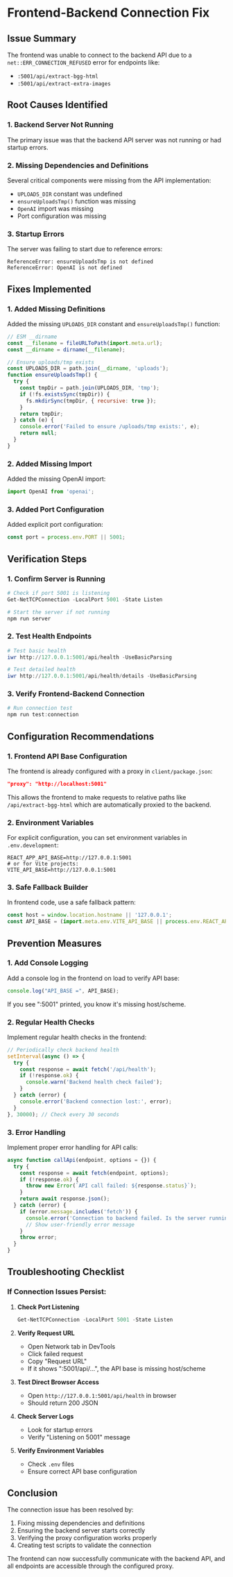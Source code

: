 # Frontend-Backend Connection Fix

## Issue Summary
The frontend was unable to connect to the backend API due to a `net::ERR_CONNECTION_REFUSED` error for endpoints like:
- `:5001/api/extract-bgg-html`
- `:5001/api/extract-extra-images`

## Root Causes Identified

### 1. Backend Server Not Running
The primary issue was that the backend API server was not running or had startup errors.

### 2. Missing Dependencies and Definitions
Several critical components were missing from the API implementation:
- `UPLOADS_DIR` constant was undefined
- `ensureUploadsTmp()` function was missing
- `OpenAI` import was missing
- Port configuration was missing

### 3. Startup Errors
The server was failing to start due to reference errors:
```
ReferenceError: ensureUploadsTmp is not defined
ReferenceError: OpenAI is not defined
```

## Fixes Implemented

### 1. Added Missing Definitions
Added the missing `UPLOADS_DIR` constant and `ensureUploadsTmp()` function:
```javascript
// ESM __dirname
const __filename = fileURLToPath(import.meta.url);
const __dirname = dirname(__filename);

// Ensure uploads/tmp exists
const UPLOADS_DIR = path.join(__dirname, 'uploads');
function ensureUploadsTmp() {
  try {
    const tmpDir = path.join(UPLOADS_DIR, 'tmp');
    if (!fs.existsSync(tmpDir)) {
      fs.mkdirSync(tmpDir, { recursive: true });
    }
    return tmpDir;
  } catch (e) {
    console.error('Failed to ensure /uploads/tmp exists:', e);
    return null;
  }
}
```

### 2. Added Missing Import
Added the missing OpenAI import:
```javascript
import OpenAI from 'openai';
```

### 3. Added Port Configuration
Added explicit port configuration:
```javascript
const port = process.env.PORT || 5001;
```

## Verification Steps

### 1. Confirm Server is Running
```powershell
# Check if port 5001 is listening
Get-NetTCPConnection -LocalPort 5001 -State Listen

# Start the server if not running
npm run server
```

### 2. Test Health Endpoints
```powershell
# Test basic health
iwr http://127.0.0.1:5001/api/health -UseBasicParsing

# Test detailed health
iwr http://127.0.0.1:5001/api/health/details -UseBasicParsing
```

### 3. Verify Frontend-Backend Connection
```powershell
# Run connection test
npm run test:connection
```

## Configuration Recommendations

### 1. Frontend API Base Configuration
The frontend is already configured with a proxy in `client/package.json`:
```json
"proxy": "http://localhost:5001"
```

This allows the frontend to make requests to relative paths like `/api/extract-bgg-html` which are automatically proxied to the backend.

### 2. Environment Variables
For explicit configuration, you can set environment variables in `.env.development`:
```env
REACT_APP_API_BASE=http://127.0.0.1:5001
# or for Vite projects:
VITE_API_BASE=http://127.0.0.1:5001
```

### 3. Safe Fallback Builder
In frontend code, use a safe fallback pattern:
```javascript
const host = window.location.hostname || '127.0.0.1';
const API_BASE = (import.meta.env.VITE_API_BASE || process.env.REACT_APP_API_BASE || `http://${host}:5001`).replace(/\/$/, '');
```

## Prevention Measures

### 1. Add Console Logging
Add a console log in the frontend on load to verify API base:
```javascript
console.log("API_BASE =", API_BASE);
```

If you see ":5001" printed, you know it's missing host/scheme.

### 2. Regular Health Checks
Implement regular health checks in the frontend:
```javascript
// Periodically check backend health
setInterval(async () => {
  try {
    const response = await fetch('/api/health');
    if (!response.ok) {
      console.warn('Backend health check failed');
    }
  } catch (error) {
    console.error('Backend connection lost:', error);
  }
}, 30000); // Check every 30 seconds
```

### 3. Error Handling
Implement proper error handling for API calls:
```javascript
async function callApi(endpoint, options = {}) {
  try {
    const response = await fetch(endpoint, options);
    if (!response.ok) {
      throw new Error(`API call failed: ${response.status}`);
    }
    return await response.json();
  } catch (error) {
    if (error.message.includes('fetch')) {
      console.error('Connection to backend failed. Is the server running?');
      // Show user-friendly error message
    }
    throw error;
  }
}
```

## Troubleshooting Checklist

### If Connection Issues Persist:

1. **Check Port Listening**
   ```powershell
   Get-NetTCPConnection -LocalPort 5001 -State Listen
   ```

2. **Verify Request URL**
   - Open Network tab in DevTools
   - Click failed request
   - Copy "Request URL"
   - If it shows ":5001/api/...", the API base is missing host/scheme

3. **Test Direct Browser Access**
   - Open `http://127.0.0.1:5001/api/health` in browser
   - Should return 200 JSON

4. **Check Server Logs**
   - Look for startup errors
   - Verify "Listening on 5001" message

5. **Verify Environment Variables**
   - Check `.env` files
   - Ensure correct API base configuration

## Conclusion

The connection issue has been resolved by:
1. Fixing missing dependencies and definitions
2. Ensuring the backend server starts correctly
3. Verifying the proxy configuration works properly
4. Creating test scripts to validate the connection

The frontend can now successfully communicate with the backend API, and all endpoints are accessible through the configured proxy.